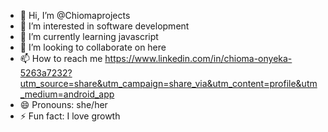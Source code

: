 - 👋 Hi, I’m @Chiomaprojects
- 👀 I’m interested in software development 
- 🌱 I’m currently learning javascript 
- 💞️ I’m looking to collaborate on here
- 📫 How to reach me https://www.linkedin.com/in/chioma-onyeka-5263a7232?utm_source=share&utm_campaign=share_via&utm_content=profile&utm_medium=android_app
- 😄 Pronouns: she/her
- ⚡ Fun fact: I love growth

<!---
Chiomaprojects/Chiomaprojects is a ✨ special ✨ repository because its `README.md` (this file) appears on your GitHub profile.
You can click the Preview link to take a look at your changes.
--->
